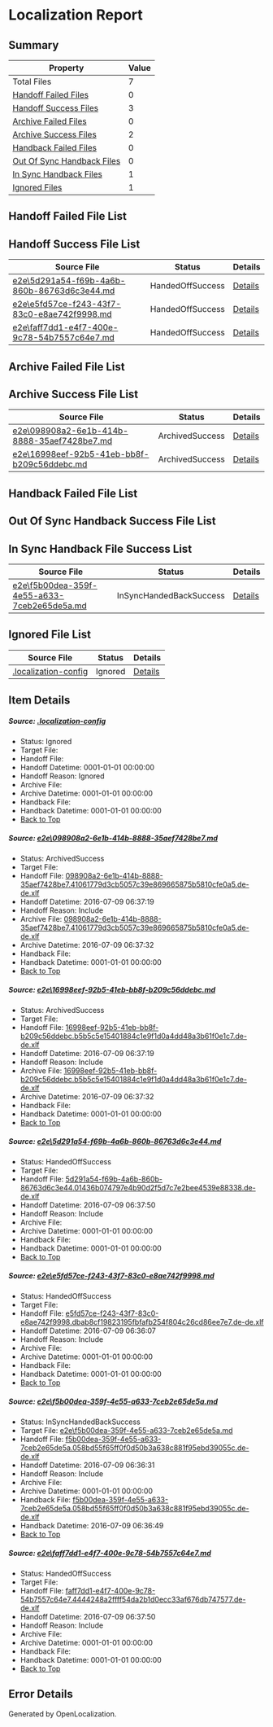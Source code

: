 # <a name='report-top'></a> Localization Report

## Summary
 Property | Value 
 -------- | ----- 
 Total Files | 7
[ Handoff Failed Files ](#handoff-failed-list)| 0
[ Handoff Success Files ](#handoff-success-list)| 3
[ Archive Failed Files ](#archive-failed-list)| 0
[ Archive Success Files ](#archive-success-list)| 2
[ Handback Failed Files ](#handback-failed-list)| 0
[ Out Of Sync Handback Files ](#outofsync-handback-success-list)| 0
[ In Sync Handback Files ](#insync-handback-success-list)| 1
[ Ignored Files ](#ignored-list)| 1

## <a name='handoff-failed-list'></a> Handoff Failed File List

## <a name='handoff-success-list'></a> Handoff Success File List
 Source File | Status | Details 
 ----------- | ------ | ------- 
 [e2e\5d291a54-f69b-4a6b-860b-86763d6c3e44.md](https://github.com/OpenLocalizationTestOrg/oltest/blob/cd0c7df856f4e1cc06acc0b11235ec22a9f03bc1/e2e/5d291a54-f69b-4a6b-860b-86763d6c3e44.md) | HandedOffSuccess | [Details](#53a19ae6cdd9cc167e907000643f66ba102d1f143)
 [e2e\e5fd57ce-f243-43f7-83c0-e8ae742f9998.md](https://github.com/OpenLocalizationTestOrg/oltest/blob/f261efe2419f480e6c0e43cacb292bcd5829069d/e2e/e5fd57ce-f243-43f7-83c0-e8ae742f9998.md) | HandedOffSuccess | [Details](#a9c63f8f4efbfe4d7bea3cf0aab4032c8293e0114)
 [e2e\faff7dd1-e4f7-400e-9c78-54b7557c64e7.md](https://github.com/OpenLocalizationTestOrg/oltest/blob/cd0c7df856f4e1cc06acc0b11235ec22a9f03bc1/e2e/faff7dd1-e4f7-400e-9c78-54b7557c64e7.md) | HandedOffSuccess | [Details](#41bad82b5d1fda5b3434ab4281a1fd047bbdf2be6)

## <a name='archive-failed-list'></a> Archive Failed File List

## <a name='archive-success-list'></a> Archive Success File List
 Source File | Status | Details 
 ----------- | ------ | ------- 
 [e2e\098908a2-6e1b-414b-8888-35aef7428be7.md](https://github.com/OpenLocalizationTestOrg/oltest/blob/32d1d87b7badd3c44a55c19070656eada357ad9f/e2e/098908a2-6e1b-414b-8888-35aef7428be7.md) | ArchivedSuccess | [Details](#1077699887152396ef1c7a96d7b5e495cb78ade41)
 [e2e\16998eef-92b5-41eb-bb8f-b209c56ddebc.md](https://github.com/OpenLocalizationTestOrg/oltest/blob/32d1d87b7badd3c44a55c19070656eada357ad9f/e2e/16998eef-92b5-41eb-bb8f-b209c56ddebc.md) | ArchivedSuccess | [Details](#6c83a03570443a54d88f9808fb4da0e00f26daf42)

## <a name='handback-failed-list'></a> Handback Failed File List

## <a name='outofsync-handback-success-list'></a> Out Of Sync Handback Success File List

## <a name='insync-handback-success-list'></a> In Sync Handback File Success List
 Source File | Status | Details 
 ----------- | ------ | ------- 
 [e2e\f5b00dea-359f-4e55-a633-7ceb2e65de5a.md](https://github.com/OpenLocalizationTestOrg/oltest/blob/3608e82eacee3a8528cf9b39c28093d496350c42/e2e/f5b00dea-359f-4e55-a633-7ceb2e65de5a.md) | InSyncHandedBackSuccess | [Details](#1c2c2249950cb3de34518e26e2a28074d25dd6815)

## <a name='ignored-list'></a> Ignored File List
 Source File | Status | Details 
 ----------- | ------ | ------- 
 [.localization-config](https://github.com/OpenLocalizationTestOrg/oltest/blob/cd0c7df856f4e1cc06acc0b11235ec22a9f03bc1/.localization-config) | Ignored | [Details](#3d4f252ac210baf56311d7e97dcc2db10974dbd20)

## Item Details
##### <a name='3d4f252ac210baf56311d7e97dcc2db10974dbd20'></a> Source: [.localization-config](https://github.com/OpenLocalizationTestOrg/oltest/blob/cd0c7df856f4e1cc06acc0b11235ec22a9f03bc1/.localization-config)
* Status: Ignored
* Target File: 
* Handoff File: 
* Handoff Datetime: 0001-01-01 00:00:00
* Handoff Reason: Ignored
* Archive File: 
* Archive Datetime: 0001-01-01 00:00:00
* Handback File: 
* Handback Datetime: 0001-01-01 00:00:00
* [Back to Top](#report-top)

##### <a name='1077699887152396ef1c7a96d7b5e495cb78ade41'></a> Source: [e2e\098908a2-6e1b-414b-8888-35aef7428be7.md](https://github.com/OpenLocalizationTestOrg/oltest/blob/32d1d87b7badd3c44a55c19070656eada357ad9f/e2e/098908a2-6e1b-414b-8888-35aef7428be7.md)
* Status: ArchivedSuccess
* Target File: 
* Handoff File: [098908a2-6e1b-414b-8888-35aef7428be7.41061779d3cb5057c39e869665875b5810cfe0a5.de-de.xlf](https://github.com/OpenLocalizationTestOrg/olhandoff-e2e/blob/2dcd1d01136748528fa803344fbad9d2b7c3733e/ol-handoff/OpenLocalizationTestOrg/oltest-dede-fly/ci/ht/098908a2-6e1b-414b-8888-35aef7428be7.41061779d3cb5057c39e869665875b5810cfe0a5.de-de.xlf)
* Handoff Datetime: 2016-07-09 06:37:19
* Handoff Reason: Include
* Archive File: [098908a2-6e1b-414b-8888-35aef7428be7.41061779d3cb5057c39e869665875b5810cfe0a5.de-de.xlf](https://github.com/OpenLocalizationTestOrg/olhandoff-e2e/blob/52cd92467953601ee87cb51a792704578a28f1a2/ol-archive/OpenLocalizationTestOrg/oltest-dede-fly/ci/ht/098908a2-6e1b-414b-8888-35aef7428be7.41061779d3cb5057c39e869665875b5810cfe0a5.de-de.xlf)
* Archive Datetime: 2016-07-09 06:37:32
* Handback File: 
* Handback Datetime: 0001-01-01 00:00:00
* [Back to Top](#report-top)

##### <a name='6c83a03570443a54d88f9808fb4da0e00f26daf42'></a> Source: [e2e\16998eef-92b5-41eb-bb8f-b209c56ddebc.md](https://github.com/OpenLocalizationTestOrg/oltest/blob/32d1d87b7badd3c44a55c19070656eada357ad9f/e2e/16998eef-92b5-41eb-bb8f-b209c56ddebc.md)
* Status: ArchivedSuccess
* Target File: 
* Handoff File: [16998eef-92b5-41eb-bb8f-b209c56ddebc.b5b5c5e15401884c1e9f1d0a4dd48a3b61f0e1c7.de-de.xlf](https://github.com/OpenLocalizationTestOrg/olhandoff-e2e/blob/2dcd1d01136748528fa803344fbad9d2b7c3733e/ol-handoff/OpenLocalizationTestOrg/oltest-dede-fly/ci/ht/16998eef-92b5-41eb-bb8f-b209c56ddebc.b5b5c5e15401884c1e9f1d0a4dd48a3b61f0e1c7.de-de.xlf)
* Handoff Datetime: 2016-07-09 06:37:19
* Handoff Reason: Include
* Archive File: [16998eef-92b5-41eb-bb8f-b209c56ddebc.b5b5c5e15401884c1e9f1d0a4dd48a3b61f0e1c7.de-de.xlf](https://github.com/OpenLocalizationTestOrg/olhandoff-e2e/blob/52cd92467953601ee87cb51a792704578a28f1a2/ol-archive/OpenLocalizationTestOrg/oltest-dede-fly/ci/ht/16998eef-92b5-41eb-bb8f-b209c56ddebc.b5b5c5e15401884c1e9f1d0a4dd48a3b61f0e1c7.de-de.xlf)
* Archive Datetime: 2016-07-09 06:37:32
* Handback File: 
* Handback Datetime: 0001-01-01 00:00:00
* [Back to Top](#report-top)

##### <a name='53a19ae6cdd9cc167e907000643f66ba102d1f143'></a> Source: [e2e\5d291a54-f69b-4a6b-860b-86763d6c3e44.md](https://github.com/OpenLocalizationTestOrg/oltest/blob/cd0c7df856f4e1cc06acc0b11235ec22a9f03bc1/e2e/5d291a54-f69b-4a6b-860b-86763d6c3e44.md)
* Status: HandedOffSuccess
* Target File: 
* Handoff File: [5d291a54-f69b-4a6b-860b-86763d6c3e44.01436b074797e4b90d2f5d7c7e2bee4539e88338.de-de.xlf](https://github.com/OpenLocalizationTestOrg/olhandoff-e2e/blob/6f33ecfb47ea8f240b30436ff62fa11aa13b3754/ol-handoff/OpenLocalizationTestOrg/oltest-dede-fly/ci/ht/5d291a54-f69b-4a6b-860b-86763d6c3e44.01436b074797e4b90d2f5d7c7e2bee4539e88338.de-de.xlf)
* Handoff Datetime: 2016-07-09 06:37:50
* Handoff Reason: Include
* Archive File: 
* Archive Datetime: 0001-01-01 00:00:00
* Handback File: 
* Handback Datetime: 0001-01-01 00:00:00
* [Back to Top](#report-top)

##### <a name='a9c63f8f4efbfe4d7bea3cf0aab4032c8293e0114'></a> Source: [e2e\e5fd57ce-f243-43f7-83c0-e8ae742f9998.md](https://github.com/OpenLocalizationTestOrg/oltest/blob/f261efe2419f480e6c0e43cacb292bcd5829069d/e2e/e5fd57ce-f243-43f7-83c0-e8ae742f9998.md)
* Status: HandedOffSuccess
* Target File: 
* Handoff File: [e5fd57ce-f243-43f7-83c0-e8ae742f9998.dbab8cf19823195fbfafb254f804c26cd86ee7e7.de-de.xlf](https://github.com/OpenLocalizationTestOrg/olhandoff-e2e/blob/1fbb07657e08cee9c431d1ed0137cf30b44a6951/ol-handoff/OpenLocalizationTestOrg/oltest-dede-fly/ci/ht/e5fd57ce-f243-43f7-83c0-e8ae742f9998.dbab8cf19823195fbfafb254f804c26cd86ee7e7.de-de.xlf)
* Handoff Datetime: 2016-07-09 06:36:07
* Handoff Reason: Include
* Archive File: 
* Archive Datetime: 0001-01-01 00:00:00
* Handback File: 
* Handback Datetime: 0001-01-01 00:00:00
* [Back to Top](#report-top)

##### <a name='1c2c2249950cb3de34518e26e2a28074d25dd6815'></a> Source: [e2e\f5b00dea-359f-4e55-a633-7ceb2e65de5a.md](https://github.com/OpenLocalizationTestOrg/oltest/blob/3608e82eacee3a8528cf9b39c28093d496350c42/e2e/f5b00dea-359f-4e55-a633-7ceb2e65de5a.md)
* Status: InSyncHandedBackSuccess
* Target File: [e2e\f5b00dea-359f-4e55-a633-7ceb2e65de5a.md](https://github.com/OpenLocalizationTestOrg/oltest-dede-fly/blob/9f945e2c9e0be4d0db08a55f13f2d98f6cb0d301/e2e/f5b00dea-359f-4e55-a633-7ceb2e65de5a.md)
* Handoff File: [f5b00dea-359f-4e55-a633-7ceb2e65de5a.058bd55f65ff0f0d50b3a638c881f95ebd39055c.de-de.xlf](https://github.com/OpenLocalizationTestOrg/olhandoff-e2e/blob/a83fadbd9f00a7e93441d5c7efe34116db4aedc0/ol-handoff/OpenLocalizationTestOrg/oltest-dede-fly/ci/ht/f5b00dea-359f-4e55-a633-7ceb2e65de5a.058bd55f65ff0f0d50b3a638c881f95ebd39055c.de-de.xlf)
* Handoff Datetime: 2016-07-09 06:36:31
* Handoff Reason: Include
* Archive File: 
* Archive Datetime: 0001-01-01 00:00:00
* Handback File: [f5b00dea-359f-4e55-a633-7ceb2e65de5a.058bd55f65ff0f0d50b3a638c881f95ebd39055c.de-de.xlf](https://github.com/OpenLocalizationTestOrg/olhandback-e2e/blob/a2c0e3ec5b37d95f0662a6067908995cda79a02c/ol-handback/OpenLocalizationTestOrg/oltest-dede-fly/ci/ht/f5b00dea-359f-4e55-a633-7ceb2e65de5a.058bd55f65ff0f0d50b3a638c881f95ebd39055c.de-de.xlf)
* Handback Datetime: 2016-07-09 06:36:49
* [Back to Top](#report-top)

##### <a name='41bad82b5d1fda5b3434ab4281a1fd047bbdf2be6'></a> Source: [e2e\faff7dd1-e4f7-400e-9c78-54b7557c64e7.md](https://github.com/OpenLocalizationTestOrg/oltest/blob/cd0c7df856f4e1cc06acc0b11235ec22a9f03bc1/e2e/faff7dd1-e4f7-400e-9c78-54b7557c64e7.md)
* Status: HandedOffSuccess
* Target File: 
* Handoff File: [faff7dd1-e4f7-400e-9c78-54b7557c64e7.4444248a2ffff54da2b1d0ecc33af676db747577.de-de.xlf](https://github.com/OpenLocalizationTestOrg/olhandoff-e2e/blob/6f33ecfb47ea8f240b30436ff62fa11aa13b3754/ol-handoff/OpenLocalizationTestOrg/oltest-dede-fly/ci/ht/faff7dd1-e4f7-400e-9c78-54b7557c64e7.4444248a2ffff54da2b1d0ecc33af676db747577.de-de.xlf)
* Handoff Datetime: 2016-07-09 06:37:50
* Handoff Reason: Include
* Archive File: 
* Archive Datetime: 0001-01-01 00:00:00
* Handback File: 
* Handback Datetime: 0001-01-01 00:00:00
* [Back to Top](#report-top)


## Error Details

Generated by OpenLocalization.
